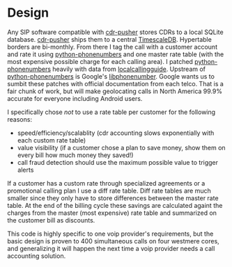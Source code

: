 # Design

Any SIP software compatible with [cdr-pusher](https://github.com/areski/cdr-pusher) stores CDRs to a local SQLite database. [cdr-pusher](https://github.com/areski/cdr-pusher) ships them to a central [TimescaleDB](https://www.timescale.com/). Hypertable borders are bi-monthly. From there I tag the call with a customer account and rate it using [python-phonenumbers](https://github.com/daviddrysdale/python-phonenumbers) and one master rate table (with the most expensive possible charge for each calling area). I patched [python-phonenumbers](https://github.com/daviddrysdale/python-phonenumbers) heavily with data from [localcallingguide](https://localcallingguide.com). Upstream of [python-phonenumbers](https://github.com/daviddrysdale/python-phonenumbers) is Google's [libphonenumber](https://github.com/google/libphonenumber). Google wants us to sumbit these patches with official documentation from each telco. That is a fair chunk of work, but will make geolocating calls in North America 99.9% accurate for everyone including Android users. 

I specifically chose *not* to use a rate table per customer for the following reasons:

- speed/efficiency/scalablity (cdr accounting slows exponentially with each custom rate table)
- value visibility (if a customer chose a plan to save money, show them on every bill how much money they saved!)
- call fraud detection should use the maximum possible value to trigger alerts

If a customer has a custom rate through specialized agreements or a promotional calling plan I use a diff rate table. Diff rate tables are much smaller since they only have to store differences between the master rate table. At the end of the billing cycle these savings are calculated againt the charges from the master (most expensive) rate table and summarized on the customer bill as discounts. 

This code is highly specific to one voip provider's requirements, but the basic design is proven to 400 simultaneous calls on four westmere cores, and generalizing it will happen the next time a voip provider needs a call accounting solution.
